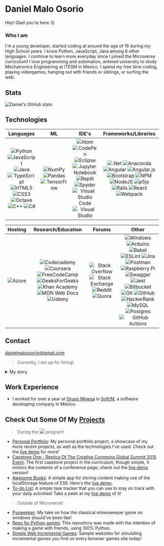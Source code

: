 # Daniel Malo Osorio

Hey! Glad you're here :D

### Who I am
I'm a young developer, started coding at around the age of 16 during my High School years. I know Python, JavaScript, Java among 6 other languages. I continue to learn more everyday since I joined the Microverse curriculum! I love programming and automation, entered university to study Mechatronics Engineering at ITESM in Mexico. I spend my free time coding, playing videogames, hanging out with friends or siblings, or surfing the web.

## Stats
![Daniel's GitHub stats](https://github-readme-stats.vercel.app/api?username=Danie12345&theme=discord_old_blurple)

## Technologies
| Languages | ML | IDE's | Frameworks/Libraries |
| :---: | :---: | :---: | :---: |
| ![Python](https://img.shields.io/badge/python-3670A0?style=for-the-badge&logo=python&logoColor=ffdd54) ![JavaScript](https://img.shields.io/badge/javascript-%23323330.svg?style=for-the-badge&logo=javascript&logoColor=%23F7DF1E) ![Java](https://img.shields.io/badge/java-%23ED8B00.svg?style=for-the-badge&logo=java&logoColor=white) ![TypeScript](https://img.shields.io/badge/typescript-%23007ACC.svg?style=for-the-badge&logo=typescript&logoColor=white) ![HTML5](https://img.shields.io/badge/html5-%23E34F26.svg?style=for-the-badge&logo=html5&logoColor=white) ![CSS3](https://img.shields.io/badge/css3-%231572B6.svg?style=for-the-badge&logo=css3&logoColor=white) ![Octave](https://img.shields.io/badge/OCTAVE-darkblue?style=for-the-badge&logo=octave&logoColor=fcd683) ![C++](https://img.shields.io/badge/c++-%2300599C.svg?style=for-the-badge&logo=c%2B%2B&logoColor=white) ![C#](https://img.shields.io/badge/c%23-%23239120.svg?style=for-the-badge&logo=c-sharp&logoColor=white) | ![NumPy](https://img.shields.io/badge/numpy-%23013243.svg?style=for-the-badge&logo=numpy&logoColor=white) ![Pandas](https://img.shields.io/badge/pandas-%23150458.svg?style=for-the-badge&logo=pandas&logoColor=white) ![TensorFlow](https://img.shields.io/badge/TensorFlow-%23FF6F00.svg?style=for-the-badge&logo=TensorFlow&logoColor=white) | ![Atom](https://img.shields.io/badge/Atom-%2366595C.svg?style=for-the-badge&logo=atom&logoColor=white) ![CodePen](https://img.shields.io/badge/CodePen-white?style=for-the-badge&logo=codepen&logoColor=black) ![Eclipse](https://img.shields.io/badge/Eclipse-FE7A16.svg?style=for-the-badge&logo=Eclipse&logoColor=white) ![Jupyter Notebook](https://img.shields.io/badge/jupyter-%23FA0F00.svg?style=for-the-badge&logo=jupyter&logoColor=white) ![Replit](https://img.shields.io/badge/Replit-DD1200?style=for-the-badge&logo=Replit&logoColor=white) ![Spyder](https://img.shields.io/badge/Spyder-838485?style=for-the-badge&logo=spyder%20ide&logoColor=maroon) ![Visual Studio Code](https://img.shields.io/badge/Visual%20Studio%20Code-0078d7.svg?style=for-the-badge&logo=visual-studio-code&logoColor=white) ![Visual Studio](https://img.shields.io/badge/Visual%20Studio-5C2D91.svg?style=for-the-badge&logo=visual-studio&logoColor=white) | ![.Net](https://img.shields.io/badge/.NET-5C2D91?style=for-the-badge&logo=.net&logoColor=white) ![Anaconda](https://img.shields.io/badge/Anaconda-%2344A833.svg?style=for-the-badge&logo=anaconda&logoColor=white) ![Angular](https://img.shields.io/badge/angular-%23DD0031.svg?style=for-the-badge&logo=angular&logoColor=white) ![Angular.js](https://img.shields.io/badge/angular.js-%23E23237.svg?style=for-the-badge&logo=angularjs&logoColor=white) ![Bootstrap](https://img.shields.io/badge/bootstrap-%23563D7C.svg?style=for-the-badge&logo=bootstrap&logoColor=white) ![NPM](https://img.shields.io/badge/NPM-%23000000.svg?style=for-the-badge&logo=npm&logoColor=white) ![NodeJS](https://img.shields.io/badge/node.js-6DA55F?style=for-the-badge&logo=node.js&logoColor=white) ![p5js](https://img.shields.io/badge/p5.js-ED225D?style=for-the-badge&logo=p5.js&logoColor=FFFFFF) ![Rails](https://img.shields.io/badge/rails-%23CC0000.svg?style=for-the-badge&logo=ruby-on-rails&logoColor=white) ![React](https://img.shields.io/badge/react-%2320232a.svg?style=for-the-badge&logo=react&logoColor=%2361DAFB) ![Webpack](https://img.shields.io/badge/webpack-%238DD6F9.svg?style=for-the-badge&logo=webpack&logoColor=black) |

|  Hosting | Research/Education | Forums | Other |
| :---: | :---: | :---: | :---: |
|  ![Azure](https://img.shields.io/badge/azure-%230072C6.svg?style=for-the-badge&logo=microsoftazure&logoColor=white) | ![Codecademy](https://img.shields.io/badge/Codecademy-FFF0E5?style=for-the-badge&logo=codecademy&logoColor=1F243A) ![Coursera](https://img.shields.io/badge/Coursera-%230056D2.svg?style=for-the-badge&logo=Coursera&logoColor=white) ![FreeCodeCamp](https://img.shields.io/badge/Freecodecamp-%23123.svg?&style=for-the-badge&logo=freecodecamp&logoColor=green) ![GeeksForGeeks](https://img.shields.io/badge/GeeksforGeeks-gray?style=for-the-badge&logo=geeksforgeeks&logoColor=35914c) ![Khan Academy](https://img.shields.io/badge/KhanAcademy-%2314BF96.svg?style=for-the-badge&logo=KhanAcademy&logoColor=white) ![MDN Web Docs](https://img.shields.io/badge/MDN_Web_Docs-black?style=for-the-badge&logo=mdnwebdocs&logoColor=white) ![Udemy](https://img.shields.io/badge/Udemy-A435F0?style=for-the-badge&logo=Udemy&logoColor=white) | ![Stack Overflow](https://img.shields.io/badge/-Stackoverflow-FE7A16?style=for-the-badge&logo=stack-overflow&logoColor=white)	![Stack Exchange](https://img.shields.io/badge/StackExchange-%23ffffff.svg?style=for-the-badge&logo=StackExchange&logoColor=white) ![Reddit](https://img.shields.io/badge/Reddit-%23FF4500.svg?style=for-the-badge&logo=Reddit&logoColor=white) ![Quora](https://img.shields.io/badge/Quora-%23B92B27.svg?style=for-the-badge&logo=Quora&logoColor=white) | ![Windows](https://img.shields.io/badge/Windows-0078D6?style=for-the-badge&logo=windows&logoColor=white) ![Arduino](https://img.shields.io/badge/-Arduino-00979D?style=for-the-badge&logo=Arduino&logoColor=white) ![Babel](https://img.shields.io/badge/Babel-F9DC3e?style=for-the-badge&logo=babel&logoColor=black) ![ESLint](https://img.shields.io/badge/ESLint-4B3263?style=for-the-badge&logo=eslint&logoColor=white) ![Jira](https://img.shields.io/badge/jira-%230A0FFF.svg?style=for-the-badge&logo=jira&logoColor=white) ![Postman](https://img.shields.io/badge/Postman-FF6C37?style=for-the-badge&logo=postman&logoColor=white) ![Raspberry Pi](https://img.shields.io/badge/-RaspberryPi-C51A4A?style=for-the-badge&logo=Raspberry-Pi) ![Swagger](https://img.shields.io/badge/-Swagger-%23Clojure?style=for-the-badge&logo=swagger&logoColor=white) ![Jest](https://img.shields.io/badge/-jest-%23C21325?style=for-the-badge&logo=jest&logoColor=white) ![Bitbucket](https://img.shields.io/badge/bitbucket-%230047B3.svg?style=for-the-badge&logo=bitbucket&logoColor=white) ![Git](https://img.shields.io/badge/git-%23F05033.svg?style=for-the-badge&logo=git&logoColor=white) ![GitHub](https://img.shields.io/badge/github-%23121011.svg?style=for-the-badge&logo=github&logoColor=white) ![HackerRank](https://img.shields.io/badge/-Hackerrank-2EC866?style=for-the-badge&logo=HackerRank&logoColor=white) ![MySQL](https://img.shields.io/badge/mysql-%2300f.svg?style=for-the-badge&logo=mysql&logoColor=white) ![Postgres](https://img.shields.io/badge/postgres-%23316192.svg?style=for-the-badge&logo=postgresql&logoColor=white) ![GitHub Actions](https://img.shields.io/badge/github%20actions-%232671E5.svg?style=for-the-badge&logo=githubactions&logoColor=white) |

## Contact
danielmaloosorio@gmail.com
> Currently, I am up for hiring!

<details>
 <summary>My story </summary>
 <p>I've been programming since I was in High School, hence I started in 2016 (I was 16 then). I had a programming teacher (first-ever in my school) who taught us a couple of things. I was taught the art of algorithms using the flowchart software Raptor.
 
I was next taught Python, though I didn't get the hang of it at first, but by the end of that semester I was *hooked*; and I do mean the very end quite literally. I quickly learned Python 3.6+ syntax after that and started a few projects of my own, most were hobby projects and an excuse to learn more.

In the coming semester, I was shown how to manipulate Excel files using VBA, which was fun but not as much as Python had been.
 
Later I learned how to make my basic web pages with HTML 5, CSS 3, and JavaScript (ES6). It became my second favorite thing to do as a young programmer.
And my last year in high school, we were shown how to use ReactJS... which didn't suit me very well at the time, since I was not familiarized with classes.
 
After High School, I kept pushing my boundaries learning about classes and OOP and learning MATLAB + Arduino (for college and my career), ASP.NET Core - C# & NuGet + Angular 9 + Bootstrap 4 (my first work experience), Java SE 11 (for a videogame mod) and last, but not least, the p5.js graphics library for JavaScript.
 
Currently (March 2022 -), I've joined the Microverse curriculum, and am on my journey to make web development a part of my future professional work!</p>
</details>


## Work Experience
- I worked for over a year at [Grupo Migesa](https://www.migesa.com.mx/) in [Soft/M](https://www.softm.com.mx/?lang=en), a software developing company in México.


## Check Out Some Of My [Projects](https://github.com/Danie12345?tab=repositories)
> During the ![](https://img.shields.io/badge/Microverse-blueviolet) program!
- [Personal Portfolio](https://github.com/Danie12345/portfolio-mobile):
  My personal portfolio project, a showcase of my more recent projects, as well as the technologies I've used. Check out the [live demo](https://danie12345.github.io/portfolio-mobile/) for more!
- [Capstone One - Replica Of The Creative Commons Global Summit 2015 Event](https://github.com/Danie12345/capstone-one):
  The first capstone project in the curriculum, though simple, it mimics the contents of a conference page; check out the [live demo](https://danie12345.github.io/capstone-one/) version!
- [Awesome Books](https://github.com/Danie12345/awesome-books):
  A simple app for storing content making use of the localStorage feature of ES6. Here's the [live demo](https://danie12345.github.io/awesome-books/src/).
- [To-do List](https://github.com/Danie12345/todo-list):
  A simple task tracker that you can use to stay on track with your daily activities! Take a peek at my [live demo](https://danie12345.github.io/todo-list/dist/) of it!

> Outside of Microverse!
- [Pysweeper](https://github.com/Danie12345/pysweeper):
  My take on how the classical minesweeper game on windows should've been like!
- [Repo for Python games](https://github.com/Danie12345/python_apps):
  This repository was made with the intention of making a game with friends, using 100% Python.
- [Simple Web Incremental Games](https://github.com/Danie12345/Games):
  Sample websites for simulating incremental games you find on every browser games site today!
